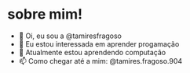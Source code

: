 # sobre mim!

- 👋 Oi, eu sou a @tamiresfragoso
- 👀 Eu estou interessada em aprender progamação 
- 🌱 Atualmente estou aprendendo computação
- 📫 Como chegar até a mim: @tamires.fragoso.904


